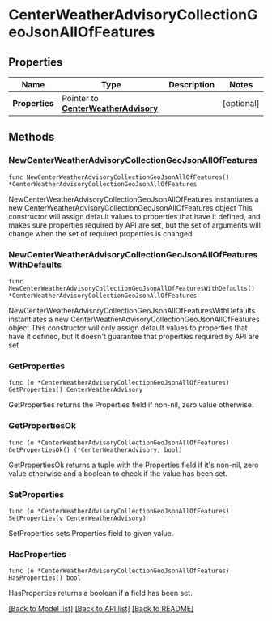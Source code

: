 # CenterWeatherAdvisoryCollectionGeoJsonAllOfFeatures

## Properties

Name | Type | Description | Notes
------------ | ------------- | ------------- | -------------
**Properties** | Pointer to [**CenterWeatherAdvisory**](CenterWeatherAdvisory.md) |  | [optional] 

## Methods

### NewCenterWeatherAdvisoryCollectionGeoJsonAllOfFeatures

`func NewCenterWeatherAdvisoryCollectionGeoJsonAllOfFeatures() *CenterWeatherAdvisoryCollectionGeoJsonAllOfFeatures`

NewCenterWeatherAdvisoryCollectionGeoJsonAllOfFeatures instantiates a new CenterWeatherAdvisoryCollectionGeoJsonAllOfFeatures object
This constructor will assign default values to properties that have it defined,
and makes sure properties required by API are set, but the set of arguments
will change when the set of required properties is changed

### NewCenterWeatherAdvisoryCollectionGeoJsonAllOfFeaturesWithDefaults

`func NewCenterWeatherAdvisoryCollectionGeoJsonAllOfFeaturesWithDefaults() *CenterWeatherAdvisoryCollectionGeoJsonAllOfFeatures`

NewCenterWeatherAdvisoryCollectionGeoJsonAllOfFeaturesWithDefaults instantiates a new CenterWeatherAdvisoryCollectionGeoJsonAllOfFeatures object
This constructor will only assign default values to properties that have it defined,
but it doesn't guarantee that properties required by API are set

### GetProperties

`func (o *CenterWeatherAdvisoryCollectionGeoJsonAllOfFeatures) GetProperties() CenterWeatherAdvisory`

GetProperties returns the Properties field if non-nil, zero value otherwise.

### GetPropertiesOk

`func (o *CenterWeatherAdvisoryCollectionGeoJsonAllOfFeatures) GetPropertiesOk() (*CenterWeatherAdvisory, bool)`

GetPropertiesOk returns a tuple with the Properties field if it's non-nil, zero value otherwise
and a boolean to check if the value has been set.

### SetProperties

`func (o *CenterWeatherAdvisoryCollectionGeoJsonAllOfFeatures) SetProperties(v CenterWeatherAdvisory)`

SetProperties sets Properties field to given value.

### HasProperties

`func (o *CenterWeatherAdvisoryCollectionGeoJsonAllOfFeatures) HasProperties() bool`

HasProperties returns a boolean if a field has been set.


[[Back to Model list]](../README.md#documentation-for-models) [[Back to API list]](../README.md#documentation-for-api-endpoints) [[Back to README]](../README.md)


